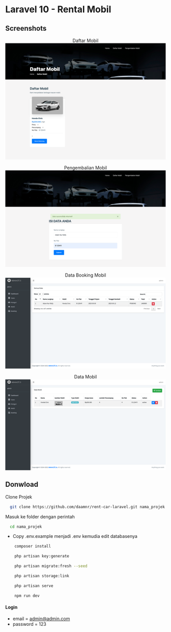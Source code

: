 # Laravel 10 - Rental Mobil

## Screenshots

<p align="center">
    Daftar Mobil <br>
    <img src="https://raw.githubusercontent.com/daamnr/rent-car-laravel/main/public/images/daftar-mobil.png">
</p>

<p align="center">
    Pengembalian Mobil <br>
    <img src="https://raw.githubusercontent.com/daamnr/rent-car-laravel/main/public/images/pengembalian-mobil.png">
</p>

<p align="center">
    Data Booking Mobil <br>
    <img src="https://raw.githubusercontent.com/daamnr/rent-car-laravel/main/public/images/data-booking-mobil.png">
</p>

<p align="center">
    Data Mobil <br>
    <img src="https://raw.githubusercontent.com/daamnr/rent-car-laravel/main/public/images/data-mobil.png">
</p>

## Donwload

Clone Projek

```bash
  git clone https://github.com/daamnr/rent-car-laravel.git nama_projek
```

Masuk ke folder dengan perintah

```bash
  cd nama_projek
```

-   Copy .env.example menjadi .env kemudia edit databasenya

```bash
    composer install
```

```bash
    php artisan key:generate
```

```bash
    php artisan migrate:fresh --seed
```

```bash
    php artisan storage:link
```

```bash
    php artisan serve
```

```bash
    npm run dev
```

#### Login

-   email = admin@admin.com
-   password = 123

